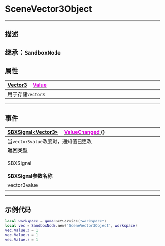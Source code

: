 # SceneVector3Object
------------------------------------------------------------------------------------------
## 描述
 
继承：`SandboxNode` 
------------------------------------------------------------------------------------------
## 属性

|<div style="width:1125px">[Vector3]() &emsp;[<font color="dd00dd">Value</font>]()</div>|
|:---|
|用于存储`Vector3`|

------------------------------------------------------------------------------------------
## 事件
 
|<div style="width:500px">[SBXSignal\<Vector3\>]() &emsp;[<font color="dd00dd">ValueChanged</font> ]() ()</div>|<div style="width:100px"></div>|<div style="width:45px"></div>|<div style="width:400px"></div>|
|:---|:---|:---|:---|
|当`vector3value`改变时，通知值已更改||||
|**返回类型**|||**概要**|
|SBXSignal|||进入`vector3value`改变时触发，事件参数为（`Vector3 vector3value`）|
|**SBXSignal参数名称**|**类别**|**默认**|**描述**|
|vector3value|Vector3||当`vector3value`改变时，通知值已更改|

------------------------------------------------------------------------------------------
## 示例代码

```lua
local workspace = game:GetService("workspace")
local vec = SandboxNode.new('SceneVector3Object', workspace)
vec.Value.x = 1
vec.Value.y = 1
vec.Value.z = 1
```